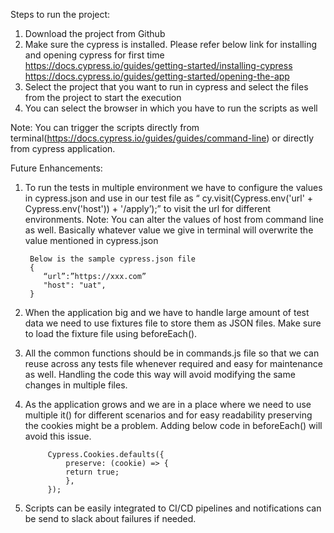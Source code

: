 Steps to run the project:

1. Download the project from Github
2. Make sure the cypress is installed. Please refer below link for installing and opening cypress for first time
      https://docs.cypress.io/guides/getting-started/installing-cypress
      https://docs.cypress.io/guides/getting-started/opening-the-app
3. Select the project that you want to run in cypress and select the files from the project to start the execution
4. You can select the browser in which you have to run the scripts as well

Note: You can trigger the scripts directly from terminal(https://docs.cypress.io/guides/guides/command-line) or directly from cypress application.


Future Enhancements:
1. To run the tests in multiple environment we have to configure the values in cypress.json  and use in our test file as “ cy.visit(Cypress.env('url' + Cypress.env('host')) + '/apply’);” to visit the url for different environments.
Note: You can alter the values of host from command line as well. Basically whatever value we give in terminal will overwrite the value mentioned in cypress.json 

        Below is the sample cypress.json file
        {
           “url”:”https://xxx.com”
           "host": "uat",
        }


2. When the application big and we have to handle large amount of test data we need to use fixtures file to store them as JSON files. Make sure to load the fixture file using beforeEach().

3. All the common functions should be in commands.js file so that we can reuse across any tests file whenever required and easy for maintenance as well.  Handling the code this way will avoid modifying the same changes in multiple files.

4. As the application grows and we are in a place where we need to use multiple it() for different scenarios and for easy readability preserving the cookies might be a problem. Adding below code in beforeEach() will avoid this issue.

            Cypress.Cookies.defaults({
                preserve: (cookie) => {
                return true;
                },
            });
            
 5. Scripts can be easily integrated to CI/CD pipelines and notifications can be send to slack about failures if needed.           
